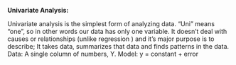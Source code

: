 **Univariate Analysis:**

Univariate analysis is the simplest form of analyzing data. “Uni” means “one”, so in other words our data has only one variable. It doesn’t deal with causes or relationships (unlike regression ) and it’s major purpose is to describe; It takes data, summarizes that data and finds patterns in the data.
Data: A single column of numbers, Y. 
Model: y = constant + error
